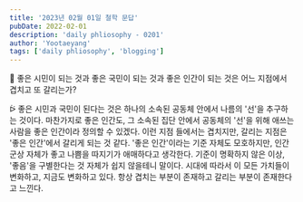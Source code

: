 ```yaml
---
title: '2023년 02월 01일 철학 문답'
pubDate: 2022-02-01
description: 'daily phliosophy - 0201'
author: 'Yootaeyang'
tags: ['daily phliosophy', 'blogging']
---
```


🤔 좋은 시민이 되는 것과 좋은 국민이 되는 것과 좋은 인간이 되는 것은 어느 지점에서 겹치고 또 갈리는가?

ᐖ 좋은 시민과 국민이 된다는 것은 하나의 소속된 공동체 안에서 나름의 '선'을 추구하는 것이다. 마찬가지로 좋은 인간도, 그 소속된 집단 안에서 공동체의 '선'을 위해 애쓰는 사람을 좋은 인간이라 정의할 수 있겠다. 이런 지점 들에서는 겹치지만, 갈리는 지점은 '좋은 인간'에서 갈리게 되는 것 같다. '좋은 인간'이라는 기준 자체도 모호하지만, 인간 군상 자체가 좋고 나쁨을 따지기가 애매하다고 생각한다. 기준이 명확하지 않은 이상, '좋음'을 구별한다는 것 자체가 쉽지 않을테니 말이다. 시대에 따라서 이 모든 가치들이 변화하고, 지금도 변화하고 있다. 항상 겹치는 부분이 존재하고 갈리는 부분이 존재한다고 느낀다.
